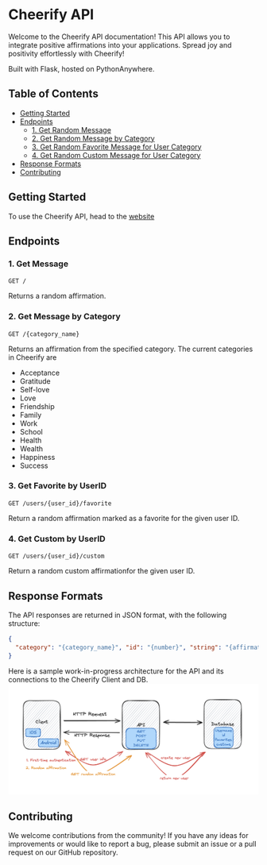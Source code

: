 # Cheerify API
Welcome to the Cheerify API documentation! This API allows you to integrate positive affirmations into your applications. Spread joy and positivity effortlessly with Cheerify!

Built with Flask, hosted on PythonAnywhere.

## Table of Contents
- [Getting Started](#getting-started)
- [Endpoints](#endpoints)
  - [1. Get Random Message](#1-get-message)
  - [2. Get Random Message by Category](#2-get-message-by-category)
  - [3. Get Random Favorite Message for User Category](#3-get-favorite-by-UserID)
  - [4. Get Random Custom Message for User Category](#4-get-custom-by-UserID)
- [Response Formats](#response-formats)
- [Contributing](#contributing)
  
## Getting Started

To use the Cheerify API, head to the [website](http://karigroszewska.pythonanywhere.com/)

## Endpoints

### 1. Get Message
```
GET /
```
Returns a random affirmation.

### 2. Get Message by Category
```
GET /{category_name}
```
Returns an affirmation from the specified category. The current categories in Cheerify are
- Acceptance
- Gratitude
- Self-love
- Love
- Friendship
- Family
- Work
- School
- Health
- Wealth
- Happiness
- Success

### 3. Get Favorite by UserID
```
GET /users/{user_id}/favorite
```
Return a random affirmation marked as a favorite for the given user ID.

### 4. Get Custom by UserID
```
GET /users/{user_id}/custom
```
Return a random custom affirmationfor the given user ID.

## Response Formats
The API responses are returned in JSON format, with the following structure:
```json
{
  "category": "{category_name}", "id": "{number}", "string": "{affirmation}"
}
```
Here is a sample work-in-progress architecture for the API and its connections to the Cheerify Client and DB.
![architecture drawing](https://raw.githubusercontent.com/KarolinaGroszewska/Cheerify-API/main/Screenshot%202024-04-09%20at%207.47.39%20PM.png)
## Contributing
We welcome contributions from the community! If you have any ideas for improvements or would like to report a bug, please submit an issue or a pull request on our GitHub repository.
